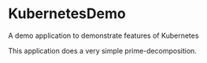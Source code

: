 # KubernetesDemo
A demo application to demonstrate features of Kubernetes

This application does a very simple prime-decomposition.
